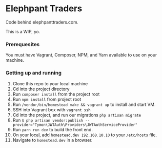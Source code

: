 # Elephpant Traders

Code behind elephpanttraders.com. 

This is a WIP, yo.

### Prerequesites 

You must have Vagrant, Composer, NPM, and Yarn available to use on your machine.


### Getting up and running
1. Clone this repo to your local machine
2. Cd into the project directory
3. Run `composer install` from the project root
4. Run `npm install` from project root
5. Run `/vendor/bin/homestead make && vagrant up` to install and start VM.
6. SSH into Vagrant box with `vagrant ssh`
7. Cd into the project, and run our migrations `php artisan migrate`
8. Run `$ php artisan vendor:publish --provider="Tymon\JWTAuth\Providers\JWTAuthServiceProvider"`
8. Run `yarn run dev` to build the front end.
9. On your local, add `homestead.dev 192.168.10.10` to your `/etc/hosts` file.
10. Navigate to `homestead.dev` in a browser. 
